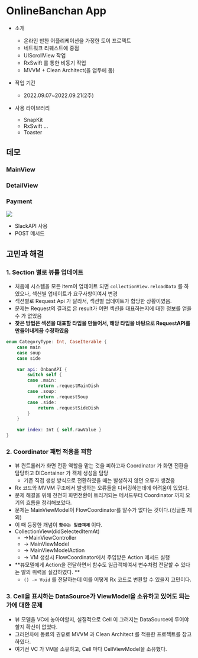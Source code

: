 # OnlineBanchan App

- 소개
    - 온라인 반찬 어플리케이션을 가정한 토이 프로젝트
    - 네트워크 리퀘스트에 중점
    - UIScrollView 작업
    - RxSwift 를 통한 비동기 작업
    - MVVM + Clean Architect(을 염두에 둠)

- 작업 기간
    - 2022.09.07~2022.09.21(2주)

- 사용 라이브러리
    - SnapKit
    - RxSwift ...
    - Toaster


## 데모 

### MainView 


### DetailView 

### Payment

![](https://i.imgur.com/1CPIuxh.png)
- SlackAPI 사용
- POST 메서드

## 고민과 해결 

### 1. Section 별로 뷰를 업데이트
- 처음에 시스템을 모든 item이 업데이트 되면 `collectionView.reloadData` 를 하였으나, 섹션별 업데이트가 요구사항이여서 변경
- 섹션별로 Request Api 가 달라서, 섹션별 업데이트가 합당한 상황이였음.
- 문제는 Request의 결과로 온 result가 어떤 섹션을 대표하는지에 대한 정보를 얻을 수 가 없었음
- **찾은 방법은 섹션을 대표할 타입을 만들어서, 해당 타입을 바탕으로 RequestAPI를 만들어내게끔 수정하였음**
```swift
enum CategoryType: Int, CaseIterable {
    case main
    case soup
    case side
    
    var api: OnbanAPI {
        switch self {
        case .main:
            return .requestMainDish
        case .soup:
            return .requestSoup
        case .side:
            return .requestSideDish
        }
    }
    
    var index: Int { self.rawValue }
}

```

### 2. Coordinator 패턴 적용을 꾀함 
- 뷰 컨트롤러가 화면 전환 역할을 맡는 것을 피하고자 
Coordinator 가 화면 전환을 담당하고 DIContainer 가 객체 생성을 담당
    - 기존 직접 생성 방식으로 전환하였을 때는 발생하지 않던 오류가 생겼음
- Rx 코드와 MVVM 구조에서 발생하는 오류들을 디버깅하는데에 어려움이 있었다. 
- 문제 해결을 위해 천천히 화면전환이 트리거되는 메서드부터 Coordinator 까지 오기의 흐름을 정리해보았다. 
- 문제는 MainViewModel이 FlowCoordinator를 알수가 없다는 것이다.(싱글톤 제외)
- 이 때 등장한 개념이 **`함수는 일급객체`** 이다. 
- CollectionView(didSelectedItemAt) 
    - ->MainViewController
    - -> MainViewModel 
    - -> MainViewModelAction 
    - -> VM 생성시 FlowCoordinator에서 주입받은 Action 메서드 실행
- **뷰모델에게 Action을 전달하면서 함수도 일급객체여서 변수처럼 전달할 수 있다는 말의 위력을 실감하였다. **
    - `() -> Void` 를 전달하는데 이를 어떻게 Rx 코드로 변환할 수 있을지 고민이다. 

### 3. Cell을 표시하는 DataSource가 ViewModel을 소유하고 있어도 되는가에 대한 문제
- 뷰 모델을 VC에 놓아야할지, 실질적으로 Cell 이 그려지는 DataSource에 두어야할지 확신이 없었다. 
- 그러던차에 동료의 권유로 MVVM 과 Clean Architect 를 적용한 프로젝트를 참고하였다. 
- 여기선 VC 가 VM을 소유하고, Cell 마다 CellViewModel을 소유했다. 
